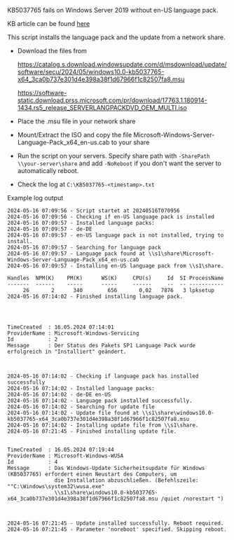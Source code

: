 KB5037765 fails on Windows Server 2019 without en-US language pack.

KB article can be found [here](https://support.microsoft.com/en-us/topic/may-14-2024-kb5037765-os-build-17763-5820-82d1aefb-093c-4e4a-a729-cd4a829750ad)

This script installs the language pack and the update from a network share. 
* Download the files from

  https://catalog.s.download.windowsupdate.com/d/msdownload/update/software/secu/2024/05/windows10.0-kb5037765-x64_3ca0b737e301d4e398a38f1d67966f1c82507fa8.msu

  https://software-static.download.prss.microsoft.com/pr/download/17763.1.180914-1434.rs5_release_SERVERLANGPACKDVD_OEM_MULTI.iso

* Place the .msu file in your network share
* Mount/Extract the ISO and copy the file Microsoft-Windows-Server-Language-Pack_x64_en-us.cab to your share
* Run the script on your servers. Specify share path with `-SharePath \\your-server\share` and add `-NoReboot` if you don't want the server to automatically reboot.
* Check the log at `C:\KB5037765-<timestamp>.txt`

Example log output

```
2024-05-16 07:09:56 - Script startet at 20240516T070956
2024-05-16 07:09:56 - Checking if en-US language pack is installed
2024-05-16 07:09:57 - Installed language packs:
2024-05-16 07:09:57 - de-DE
2024-05-16 07:09:57 - en-US language pack is not installed, trying to install.
2024-05-16 07:09:57 - Searching for language pack
2024-05-16 07:09:57 - Language pack found at \\s1\share\Microsoft-Windows-Server-Language-Pack_x64_en-us.cab
2024-05-16 07:09:57 - Installing en-US language pack from \\s1\share.

Handles  NPM(K)    PM(K)      WS(K)     CPU(s)     Id  SI ProcessName
-------  ------    -----      -----     ------     --  -- -----------
     26       2      340        656       0,02   7876   3 lpksetup
2024-05-16 07:14:02 - Finished installing language pack.




TimeCreated  : 16.05.2024 07:14:01
ProviderName : Microsoft-Windows-Servicing
Id           : 2
Message      : Der Status des Pakets SP1 Language Pack wurde erfolgreich in "Installiert" geändert.



2024-05-16 07:14:02 - Checking if language pack has installed successfully
2024-05-16 07:14:02 - Installed language packs:
2024-05-16 07:14:02 - de-DE en-US
2024-05-16 07:14:02 - Language pack installed successfully.
2024-05-16 07:14:02 - Searching for update file
2024-05-16 07:14:02 - Update file found at \\s1\share\windows10.0-kb5037765-x64_3ca0b737e301d4e398a38f1d67966f1c82507fa8.msu
2024-05-16 07:14:02 - Installing update file from \\s1\share.
2024-05-16 07:21:45 - Finished installing update file.


TimeCreated  : 16.05.2024 07:19:44
ProviderName : Microsoft-Windows-WUSA
Id           : 4
Message      : Das Windows-Update Sicherheitsupdate für Windows (KB5037765) erfordert einen Neustart des Computers, um
               die Installation abzuschließen. (Befehlszeile: ""C:\Windows\system32\wusa.exe"
               \\s1\share\windows10.0-kb5037765-x64_3ca0b737e301d4e398a38f1d67966f1c82507fa8.msu /quiet /norestart ")



2024-05-16 07:21:45 - Update installed successfully. Reboot required.
2024-05-16 07:21:45 - Parameter 'noreboot' specified. Skipping reboot.
```
